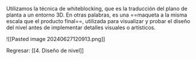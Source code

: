 
Utilizamos la técnica de whiteblocking, que es la traducción del plano de planta a un entorno 3D. En otras palabras, es una ==maqueta a la misma escala que el producto final==, utilizada para visualizar y probar el diseño del nivel antes de implementar detalles visuales o artísticos.

![[Pasted image 20240627120913.png]]


Regresar: [[4. Diseño de nivel]]